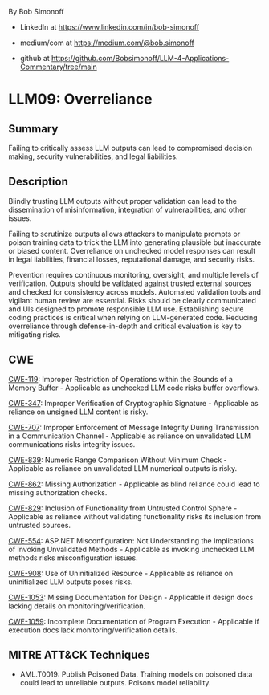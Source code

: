 By Bob Simonoff

- LinkedIn at https://www.linkedin.com/in/bob-simonoff

- medium/com at https://medium.com/@bob.simonoff

- github at https://github.com/Bobsimonoff/LLM-4-Applications-Commentary/tree/main


# LLM09: Overreliance

## Summary
Failing to critically assess LLM outputs can lead to compromised decision making, security vulnerabilities, and legal liabilities.

## Description

Blindly trusting LLM outputs without proper validation can lead to the dissemination of misinformation, integration of vulnerabilities, and other issues.  

Failing to scrutinize outputs allows attackers to manipulate prompts or poison training data to trick the LLM into generating plausible but inaccurate or biased content. Overreliance on unchecked model responses can result in legal liabilities, financial losses, reputational damage, and security risks.

Prevention requires continuous monitoring, oversight, and multiple levels of verification. Outputs should be validated against trusted external sources and checked for consistency across models. Automated validation tools and vigilant human review are essential. Risks should be clearly communicated and UIs designed to promote responsible LLM use. Establishing secure coding practices is critical when relying on LLM-generated code. Reducing overreliance through defense-in-depth and critical evaluation is key to mitigating risks.

## CWE

[CWE-119](https://cwe.mitre.org/data/definitions/119.html): Improper Restriction of Operations within the Bounds of a Memory Buffer - Applicable as unchecked LLM code risks buffer overflows.

[CWE-347](https://cwe.mitre.org/data/definitions/347.html): Improper Verification of Cryptographic Signature - Applicable as reliance on unsigned LLM content is risky. 

[CWE-707](https://cwe.mitre.org/data/definitions/707.html): Improper Enforcement of Message Integrity During Transmission in a Communication Channel - Applicable as reliance on unvalidated LLM communications risks integrity issues.

[CWE-839](https://cwe.mitre.org/data/definitions/839.html): Numeric Range Comparison Without Minimum Check - Applicable as reliance on unvalidated LLM numerical outputs is risky.

[CWE-862](https://cwe.mitre.org/data/definitions/862.html): Missing Authorization - Applicable as blind reliance could lead to missing authorization checks.

[CWE-829](https://cwe.mitre.org/data/definitions/829.html): Inclusion of Functionality from Untrusted Control Sphere - Applicable as reliance without validating functionality risks its inclusion from untrusted sources. 

[CWE-554](https://cwe.mitre.org/data/definitions/554.html): ASP.NET Misconfiguration: Not Understanding the Implications of Invoking Unvalidated Methods - Applicable as invoking unchecked LLM methods risks misconfiguration issues.

[CWE-908](https://cwe.mitre.org/data/definitions/908.html): Use of Uninitialized Resource - Applicable as reliance on uninitialized LLM outputs poses risks.

[CWE-1053](https://cwe.mitre.org/data/definitions/1053.html): Missing Documentation for Design - Applicable if design docs lacking details on monitoring/verification.

[CWE-1059](https://cwe.mitre.org/data/definitions/1059.html): Incomplete Documentation of Program Execution - Applicable if execution docs lack monitoring/verification details.  


## MITRE ATT&CK Techniques

- AML.T0019: Publish Poisoned Data. Training models on poisoned data could lead to unreliable outputs. Poisons model reliability. 


